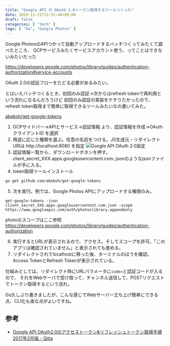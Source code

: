 ```yaml
---
title: "Google API の OAuth 2.0トークン取得するツールつくった"
date: 2019-12-21T13:52:48+09:00
draft: false
categories: [ "tech" ]
tags: [ "Go", "Google Photos" ]
---
```


Google PhotosのAPIつかって自動アップロードするバッチつくってみたくて調べたところ、
GCPサービスみたくサービスアカウント使う、ってことはできないみたいだった

https://developers.google.com/photos/library/guides/authentication-authorization#service-accounts

OAuth 2.0の認証フローをたどる必要があるみたい。

とはいえバッチつくるとき、初回のみ認証→次からはrefresh tokenで再利用という流れになるんだろうけど
初回のみ認証の実装をケチりたかったので、refresh token取得まで簡単に取得できるツールみたいなの書いてみた。

[abekoh/get-google-tokens](https://github.com/abekoh/get-google-tokens)

1. GCPサイドバー->APIとサービス->認証情報 より、認証情報を作成->OAuthクライアントID を選択
2. 用途に応じた種類を選ぶ。任意の名前をつける。JS生成元・リダイレクトURIは http://localhost:8080 を指定
![Google API OAuth 2.0設定](/images/setup-google-oauth.png)
3. 認証情報一覧から、ダウンロードボタンを押す。client_secret_XXX.apps.googleusercontent.com..jsonのようなjsonファイルが手に入る。
4. token取得ツールインストール
```bash
go get github.com/abekoh/get-google-tokens
```
5. 次を実行。例では、Google Photos APIにアップロードする権限のみ。
```
get-google-tokens -json client_secret_XXX.apps.googleusercontent.com.json -scope https://www.googleapis.com/auth/photoslibrary.appendonly
```
photoのスコープはここ参照
https://developers.google.com/photos/library/guides/authentication-authorization

6. 実行するとURLが表示されるので、アクセス。そしてスコープを許可。「このアプリは確認されていません」と表示されても進める。
7. リダイレクトされてlocalhostに移った後、ターミナルのほうを確認。Access TokenとRefresh Tokenが表示されている。

仕組みとしては、リダイレクト時にURLパラメータに`code=`と認証コードが入るので、
それをWebサーバで受け取って、チャンネル送信して、POSTリクエストでトークン取得するという流れ。

Go久しぶり書きましたが、こんな感じでWebサーバー立ち上げ簡単にできる点、CLI化も楽な点がよいですね。

## 参考
- [Google API OAuth2.0のアクセストークン&リフレッシュトークン取得手順 2017年2月版 - Qiita](https://qiita.com/iwaseasahi/items/2363dc1d246bc06baeae)
